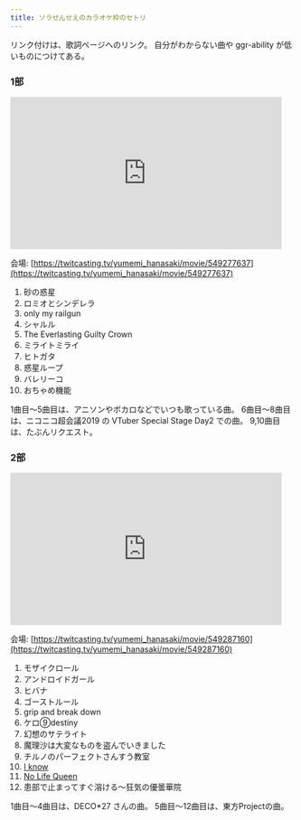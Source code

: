 ```yaml
---
title: ソラせんせえのカラオケ枠のセトリ
---
```


リンク付けは、歌詞ページへのリンク。
自分がわからない曲や ggr-ability が低いものにつけてある。

### 1部

<iframe src="https://twitcasting.tv/yumemi_hanasaki/embeddedplayer/549277637?auto_play=false&default_mute=false" width="480px" height="270px" frameborder="0" allowfullscreen></iframe>

会場: [https://twitcasting.tv/yumemi_hanasaki/movie/549277637](https://twitcasting.tv/yumemi_hanasaki/movie/549277637)

1. 砂の惑星
2. ロミオとシンデレラ
3. only my railgun
4. シャルル
5. The Everlasting Guilty Crown
6. ミライトミライ
7. ヒトガタ
8. 惑星ループ
9. バレリーコ
10. おちゃめ機能

1曲目～5曲目は、アニソンやボカロなどでいつも歌っている曲。
6曲目～8曲目は、ニコニコ超会議2019 の VTuber Special Stage Day2 での曲。
9,10曲目は、たぶんリクエスト。

### 2部

<iframe src="https://twitcasting.tv/yumemi_hanasaki/embeddedplayer/549287160?auto_play=false&default_mute=false" width="480px" height="270px" frameborder="0" allowfullscreen></iframe>

会場: [https://twitcasting.tv/yumemi_hanasaki/movie/549287160](https://twitcasting.tv/yumemi_hanasaki/movie/549287160)

1. モザイクロール
2. アンドロイドガール
3. ヒバナ
4. ゴーストルール
5. grip and break down
6. ケロ⑨destiny
7. 幻想のサテライト
8. 魔理沙は大変なものを盗んでいきました
9. チルノのパーフェクトさんすう教室
10. [I know](https://www31.atwiki.jp/touhoukashi/pages/152.html)
11. [No Life Queen](https://www31.atwiki.jp/touhoukashi/pages/314.html)
12. 患部で止まってすぐ溶ける～狂気の優曇華院

1曲目～4曲目は、DECO*27 さんの曲。
5曲目～12曲目は、東方Projectの曲。
